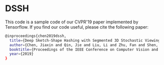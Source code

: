 # DSSH

This code is a sample code of our CVPR'19 paper implemented by Tensorflow. If you find our code useful, please cite the following paper:

```bash
@inproceedings{chen2019dssh,
  title={Deep Sketch-Shape Hashing with Segmented 3D Stochastic Viewing},
  author={Chen, Jiaxin and Qin, Jie and Liu, Li and Zhu, Fan and Shen, Fumin and Xie, Jin and Shao, Ling},
  booktitle={Proceedings of the IEEE Conference on Computer Vision and Pattern Recognition},
  year={2019}
}
```
